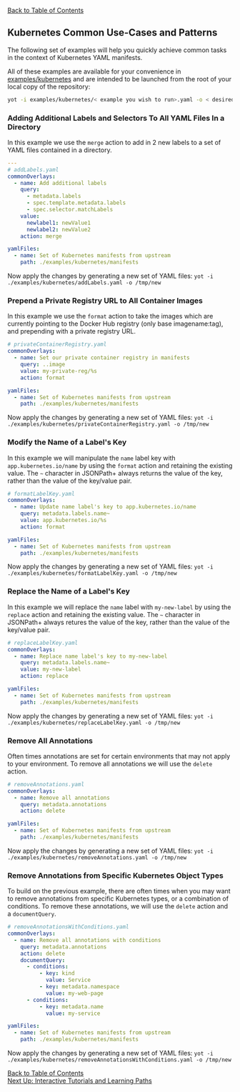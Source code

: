 [Back to Table of Contents](../documentation.md)

## Kubernetes Common Use-Cases and Patterns

The following set of examples will help you quickly achieve common tasks in the context of Kubernetes YAML manifests.  

All of these examples are available for your convenience in [examples/kubernetes](../../examples/kubernetes) and are intended to be launched from the root of your local copy of the repository:

```bash
yot -i examples/kubernetes/< example you wish to run>.yaml -o < desired output path >
```


### Adding Additional Labels and Selectors To All YAML Files In a Directory

In this example we use the `merge` action to add in 2 new labels to a set of YAML files contained in a directory.

```yaml
---
# addLabels.yaml
commonOverlays:
  - name: Add additional labels
    query: 
      - metadata.labels
      - spec.template.metadata.labels
      - spec.selector.matchLabels
    value:
      newlabel1: newValue1
      newlabel2: newValue2
    action: merge

yamlFiles:
  - name: Set of Kubernetes manifests from upstream
    path: ./examples/kubernetes/manifests
```

Now apply the changes by generating a new set of YAML files:
`yot -i ./examples/kubernetes/addLabels.yaml -o /tmp/new`


### Prepend a Private Registry URL to All Container Images

In this example we use the `format` action to take the images which are currently pointing to the Docker Hub registry (only base imagename:tag), and prepending with a private registry URL.

```yaml
# privateContainerRegistry.yaml
commonOverlays:
  - name: Set our private container registry in manifests
    query: ..image
    value: my-private-reg/%s
    action: format

yamlFiles:
  - name: Set of Kubernetes manifests from upstream
    path: ./examples/kubernetes/manifests
```

Now apply the changes by generating a new set of YAML files:
`yot -i ./examples/kubernetes/privateContainerRegistry.yaml -o /tmp/new`


### Modify the Name of a Label's Key

In this example we will manipulate the `name` label key with `app.kubernetes.io/name` by using the `format` action and retaining the existing value.  The `~` character in JSONPath+ always returns the value of the key, rather than the value of the key/value pair.

```yaml
# formatLabelKey.yaml
commonOverlays:
  - name: Update name label's key to app.kubernetes.io/name
    query: metadata.labels.name~
    value: app.kubernetes.io/%s
    action: format

yamlFiles:
  - name: Set of Kubernetes manifests from upstream
    path: ./examples/kubernetes/manifests
```

Now apply the changes by generating a new set of YAML files:
`yot -i ./examples/kubernetes/formatLabelKey.yaml -o /tmp/new`

### Replace the Name of a Label's Key

In this example we will replace the `name` label with `my-new-label` by using the `replace` action and retaining the existing value. The `~` character in JSONPath+ always retures the value of the key, rather than the value of the key/value pair.

```yaml
# replaceLabelKey.yaml
commonOverlays:
  - name: Replace name label's key to my-new-label
    query: metadata.labels.name~
    value: my-new-label
    action: replace

yamlFiles:
  - name: Set of Kubernetes manifests from upstream
    path: ./examples/kubernetes/manifests
```

Now apply the changes by generating a new set of YAML files:
`yot -i ./examples/kubernetes/replaceLabelKey.yaml -o /tmp/new`


### Remove All Annotations

Often times annotations are set for certain environments that may not apply to your environment.  To remove all annotations we will use the `delete` action.

```yaml
# removeAnnotations.yaml
commonOverlays:
  - name: Remove all annotations
    query: metadata.annotations
    action: delete

yamlFiles:
  - name: Set of Kubernetes manifests from upstream
    path: ./examples/kubernetes/manifests
```

Now apply the changes by generating a new set of YAML files:
`yot -i ./examples/kubernetes/removeAnnotations.yaml -o /tmp/new`


### Remove Annotations from Specific Kubernetes Object Types

To build on the previous example, there are often times when you may want to remove annotations from specific Kubernetes types, or a combination of conditions.  To remove these annotations, we will use the `delete` action and a `documentQuery`.

```yaml
# removeAnnotationsWithConditions.yaml
commonOverlays:
  - name: Remove all annotations with conditions
    query: metadata.annotations
    action: delete
    documentQuery:
      - conditions:
          - key: kind
            value: Service
          - key: metadata.namespace
            value: my-web-page
      - conditions:
          - key: metadata.name
            value: my-service

yamlFiles:
  - name: Set of Kubernetes manifests from upstream
    path: ./examples/kubernetes/manifests
```

Now apply the changes by generating a new set of YAML files:
`yot -i ./examples/kubernetes/removeAnnotationsWithConditions.yaml -o /tmp/new`


[Back to Table of Contents](../documentation.md)  
[Next Up: Interactive Tutorials and Learning Paths](tutorials.md)